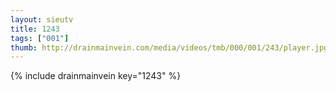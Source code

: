```yaml
--- 
layout: sieutv
title: 1243
tags: ["001"]
thumb: http://drainmainvein.com/media/videos/tmb/000/001/243/player.jpg
---
```

{% include drainmainvein key="1243" %} 
